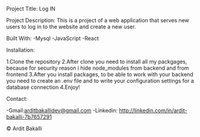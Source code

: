 Project Title: Log IN


Project Description: This is a project of a web application that serves new users to log in to the website and create a new user.



Built With:
-Mysql
-JavaScript
-React



Installation:

1.Clone the repository
2.After clone you need to install all my packgages, because for security reason i hide node_modules from backend and from frontend
3.After you install packages, to be able to work with your backend you need to create an .env file and to write your configuration settings for a database connection
4.Enjoy!



Contact:

-Gmail:arditbakallidev@gmail.com
-Linkedin: http://linkedin.com/in/ardit-bakalli-7b7657291



© Ardit Bakalli 




